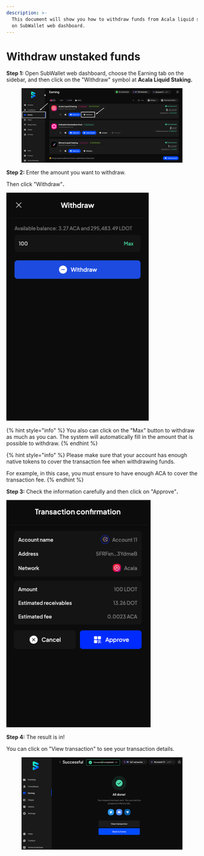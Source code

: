 ```yaml
---
description: >-
  This document will show you how to withdraw funds from Acala liquid staking 
  on SubWallet web dashboard.
---
```


# Withdraw unstaked funds

**Step 1:** Open SubWallet web dashboard, choose the Earning tab on the sidebar, and then click on the "Withdraw" symbol at **Acala Liquid Staking.**

<figure><img src="../../../.gitbook/assets/image (67).png" alt=""><figcaption></figcaption></figure>

**Step 2:** Enter the amount you want to withdraw.

Then click "Withdraw"**.**

![](<../../../.gitbook/assets/image (145).png>)

{% hint style="info" %}
You also can click on the "Max" button to withdraw as much as you can. The system will automatically fill in the amount that is possible to withdraw.&#x20;
{% endhint %}

{% hint style="info" %}
Please make sure that your account has enough native tokens to cover the transaction fee when withdrawing funds.

For example, in this case, you must ensure to have enough ACA to cover the transaction fee.
{% endhint %}

**Step 3:** Check the information carefully and then click on "Approve"**.**&#x20;

![](<../../../.gitbook/assets/image (146).png>)

**Step 4:** The result is in!

You can click on "View transaction" to see your transaction details.

<figure><img src="../../../.gitbook/assets/image (66).png" alt=""><figcaption></figcaption></figure>
